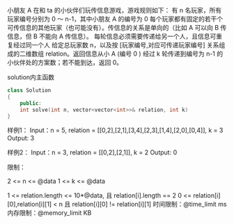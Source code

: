 小朋友 A 在和 ta 的小伙伴们玩传信息游戏，游戏规则如下：
    有 n 名玩家，所有玩家编号分别为 0 ～ n-1，其中小朋友 A 的编号为 0
    每个玩家都有固定的若干个可传信息的其他玩家（也可能没有）。传信息的关系是单向的（比如 A 可以向 B 传信息，但 B 不能向 A 传信息）。
    每轮信息必须需要传递给另一个人，且信息可重复经过同一个人
给定总玩家数 n，以及按 [玩家编号,对应可传递玩家编号] 关系组成的二维数组 relation。返回信息从小 A (编号 0 ) 经过 k 轮传递到编号为 n-1 的小伙伴处的方案数；若不能到达，返回 0。

solution内主函数
```cpp
class Solution
{
    public:
    int solve(int n, vector<vector<int>>& relation, int k)
}
```

样例1：
Input：n = 5, relation = [[0,2],[2,1],[3,4],[2,3],[1,4],[2,0],[0,4]], k = 3
Output: 3

样例2：
Input：n = 3, relation = [[0,2],[2,1]], k = 2
Output: 0

限制：

2 <= n <= @data
1 <= k <= @data

1 <= relation.length <= 10*@data, 且 relation[i].length == 2
0 <= relation[i][0],relation[i][1] < n 且 relation[i][0] != relation[i][1]
时间限制：@time_limit ms
内存限制：@memory_limit KB